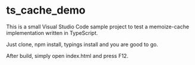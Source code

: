 # ts_cache_demo

This is a small Visual Studio Code sample project to test a memoize-cache implementation written in TypeScript.

Just clone, npm install, typings install and you are good to go.

After build, simply open index.html and press F12.
